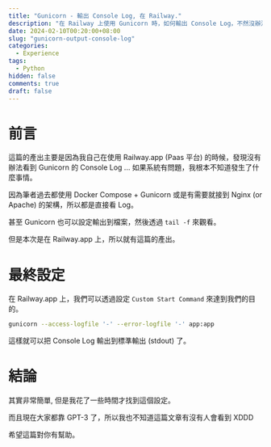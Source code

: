 ```yaml
---
title: "Gunicorn - 輸出 Console Log, 在 Railway."
description: "在 Railway 上使用 Gunicorn 時，如何輸出 Console Log，不然沒辦法知道系統的運行狀況。"
date: 2024-02-10T00:20:00+08:00
slug: "gunicorn-output-console-log"
categories:
  - Experience
tags:
  - Python
hidden: false
comments: true
draft: false
---
```


# 前言

這篇的產出主要是因為我自己在使用 Railway.app (Paas 平台) 的時候，發現沒有辦法看到 Gunicorn 的 Console Log ... 如果系統有問題，我根本不知道發生了什麼事情。

因為筆者過去都使用 Docker Compose + Gunicorn 或是有需要就接到 Nginx (or Apache) 的架構，所以都是直接看 Log。

甚至 Gunicorn 也可以設定輸出到檔案，然後透過 `tail -f` 來觀看。

但是本次是在 Railway.app 上，所以就有這篇的產出。

# 最終設定

在 Railway.app 上，我們可以透過設定 `Custom Start Command` 來達到我們的目的。

```bash
gunicorn --access-logfile '-' --error-logfile '-' app:app
```

這樣就可以把 Console Log 輸出到標準輸出 (stdout) 了。

# 結論

其實非常簡單, 但是我花了一些時間才找到這個設定。

而且現在大家都靠 GPT-3 了，所以我也不知道這篇文章有沒有人會看到 XDDD

希望這篇對你有幫助。
